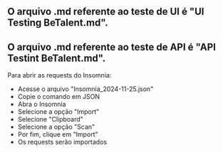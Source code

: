 ## O arquivo .md referente ao teste de UI é "UI Testing BeTalent.md".
## O arquivo .md referente ao teste de API é "API Testint BeTalent.md".

Para abrir as requests do Insomnia:
- Acesse o arquivo "Insomnia_2024-11-25.json"
- Copie o comando em JSON
- Abra o Insomnia
- Selecione a opção "Import"
- Selecione "Clipboard"
- Selecione a opção "Scan"
- Por fim, clique em "Import"
- Os requests serão importados
